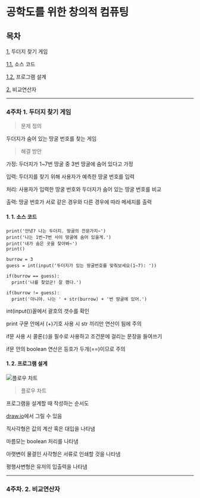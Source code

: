 # 공학도를 위한 창의적 컴퓨팅

## 목차

[1.](#4주차-1-두더지-찾기-게임) 두더지 찾기 게임

[1.1.](#1-1-소스-코드) 소스 코드

[1.2.](#1-2-프로그램-설계) 프로그램 설계

[2.](#4주차-2-비교연산자) 비교연산자


---

### 4주차 1. 두더지 찾기 게임

> 문제 정의

두더지가 숨어 있는 땅굴 번호를 찾는 게임

> 해결 방안

가정: 두더지가 1~7번 땅굴 중 3번 땅굴에 숨어 있다고 가정

입력: 두더지를 찾기 위해 사용자가 예측한 땅굴 번호를 입력

처리: 사용자가 입력한 땅굴 번호와 두더지가 숨어 있는 땅굴 번호를 비교

출력: 땅굴 번호가 서로 같은 경우와 다른 경우에 따라 메세지를 출력

#### 1. 1. 소스 코드

```
print('안녕? 나는 두더지. 땅굴의 전문가지~')
print('나는 1번~7번 사이 땅굴에 숨어 있을게.')
print('내가 숨은 곳을 찾아봐~')
print()

burrow = 3
guess = int(input('두더지가 있는 땅굴번호를 맞춰보세요(1~7): '))

if(burrow == guess):
  print('나를 찾았군! 잘 했다.')

if(burrow != guess):
  print('아니야. 나는 ' + str(burrow) + '번 땅굴에 있어.')
```

int(input())꼴에서 괄호의 갯수를 확인

print 구문 안에서 (+)기호 사용 시 str 끼리만 연산이 됨에 주의

if문 사용 시 콜론(:)을 필수로 사용하고 조건문에 걸리는 문장을 들여쓰기

if문 안의 boolean 연산은 등호가 두개(==)이므로 주의

#### 1. 2. 프로그램 설계

![플로우 차트](https://blog.kakaocdn.net/dn/cqt8QL/btqIxXVEKHF/fzDIK2IL3K7p1yKELG1mNk/img.png)

> 플로우 차트

프로그램을 설계할 때 작성하는 순서도

[draw.io](https://app.diagrams.net/)에서 그릴 수 있음

직사각형은 값의 계산 혹은 대입을 나타냄

마름모는 boolean 처리를 나타냄

아랫변이 물결인 사각형은 서류로 인쇄할 것을 나타냄

평행사변형은 유저의 입출력을 나타냄


---

### 4주차. 2. 비교연산자

